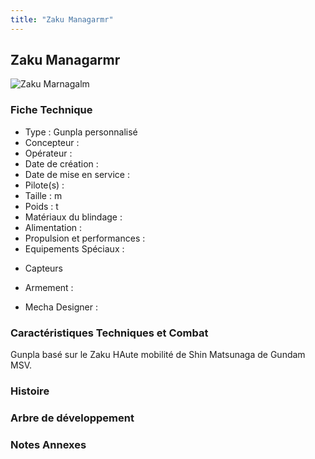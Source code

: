 ```yaml
---
title: "Zaku Managarmr"
---
```


Zaku Managarmr
--------------


![Zaku Marnagalm](/images/stories/saga/gundambftry/mechas/zaku-marnagalm.png)


### Fiche Technique


- Type : Gunpla personnalisé   
- Concepteur :   
- Opérateur :   
- Date de création :   
- Date de mise en service :   
- Pilote(s) :   
- Taille : m   
- Poids : t   
- Matériaux du blindage :   
- Alimentation :   
- Propulsion et performances :   
- Equipements Spéciaux :


* Capteurs


- Armement :


- Mecha Designer :


### Caractéristiques Techniques et Combat


Gunpla basé sur le Zaku HAute mobilité de Shin Matsunaga de Gundam MSV.


### Histoire


### Arbre de développement


### Notes Annexes

